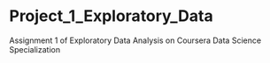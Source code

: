 # Project_1_Exploratory_Data
Assignment 1 of Exploratory Data Analysis on Coursera Data Science Specialization
